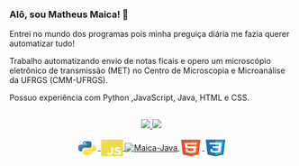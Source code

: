 ### Alô, sou Matheus Maica! 👋

Entrei no mundo dos programas pois minha preguiça diária me fazia querer automatizar tudo!

Trabalho automatizando envio de notas ficais e opero um microscópio eletrônico de transmissão (MET) no Centro de Microscopia e Microanálise da UFRGS (CMM-UFRGS).

Possuo experiência com Python ,JavaScript, Java, HTML e CSS.
##

<div align="center">
  <a href="https://github.com/maicatheus">
  <img height="160em" src="https://github-readme-stats.vercel.app/api?username=maicatheus&show_icons=true&theme=swift &include_all_commits=true&count_private=true"/>
  <img height="160em" src="https://github-readme-stats.vercel.app/api/top-langs/?username=maicatheus&layout=compact&langs_count=7&theme=swift "/>
</div>
<div align="center" style="display: inline_block"><br>
  <img align="center" alt="Maica-Python" height="30" width="40" src="https://raw.githubusercontent.com/devicons/devicon/master/icons/python/python-original.svg">
  <img align="center" alt="Maica-Js" height="30" width="40" src="https://raw.githubusercontent.com/devicons/devicon/master/icons/javascript/javascript-plain.svg">
  <img align="center" alt="Maica-Java" height="30" width="40" src="https://cdn.jsdelivr.net/gh/devicons/devicon/icons/java/java-original.svg">
  <img align="center" alt="Maica-HTML" height="30" width="40" src="https://raw.githubusercontent.com/devicons/devicon/master/icons/html5/html5-original.svg">
  <img align="center" alt="Maica-CSS" height="30" width="40" src="https://raw.githubusercontent.com/devicons/devicon/master/icons/css3/css3-original.svg">
  
</div>




